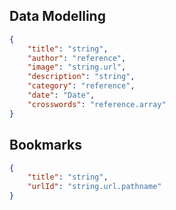 ## Data Modelling

```json
{
	"title": "string",
	"author": "reference",
	"image": "string.url",
	"description": "string",
	"category": "reference",
	"date": "Date",
	"crosswords": "reference.array"
}
```


## Bookmarks
```json
{
	"title": "string",
	"urlId": "string.url.pathname"
}
```